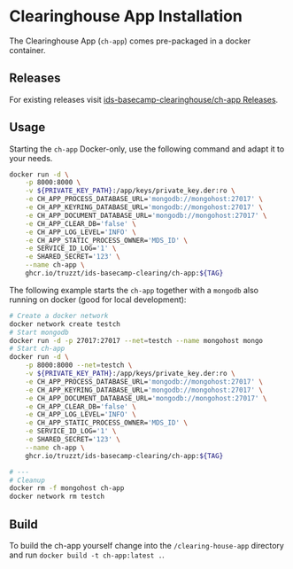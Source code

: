 # Clearinghouse App Installation

The Clearinghouse App (`ch-app`) comes pre-packaged in a docker container.

## Releases

For existing releases visit [ids-basecamp-clearinghouse/ch-app Releases](https://github.com/ids-basecamp/clearinghouse/pkgs/container/clearinghouse%2Fch-app).

## Usage

Starting the `ch-app` Docker-only, use the following command and adapt it to your needs. 

```sh
docker run -d \
    -p 8000:8000 \
    -v ${PRIVATE_KEY_PATH}:/app/keys/private_key.der:ro \
    -e CH_APP_PROCESS_DATABASE_URL='mongodb://mongohost:27017' \
    -e CH_APP_KEYRING_DATABASE_URL='mongodb://mongohost:27017' \
    -e CH_APP_DOCUMENT_DATABASE_URL='mongodb://mongohost:27017' \
    -e CH_APP_CLEAR_DB='false' \
    -e CH_APP_LOG_LEVEL='INFO' \
    -e CH_APP_STATIC_PROCESS_OWNER='MDS_ID' \
    -e SERVICE_ID_LOG='1' \
    -e SHARED_SECRET='123' \
    --name ch-app \
    ghcr.io/truzzt/ids-basecamp-clearing/ch-app:${TAG}
```

The following example starts the `ch-app` together with a `mongodb` also running on docker (good for local development):

```sh
# Create a docker network
docker network create testch
# Start mongodb
docker run -d -p 27017:27017 --net=testch --name mongohost mongo
# Start ch-app
docker run -d \
    -p 8000:8000 --net=testch \
    -v ${PRIVATE_KEY_PATH}:/app/keys/private_key.der:ro \
    -e CH_APP_PROCESS_DATABASE_URL='mongodb://mongohost:27017' \
    -e CH_APP_KEYRING_DATABASE_URL='mongodb://mongohost:27017' \
    -e CH_APP_DOCUMENT_DATABASE_URL='mongodb://mongohost:27017' \
    -e CH_APP_CLEAR_DB='false' \
    -e CH_APP_LOG_LEVEL='INFO' \
    -e CH_APP_STATIC_PROCESS_OWNER='MDS_ID' \
    -e SERVICE_ID_LOG='1' \
    -e SHARED_SECRET='123' \
    --name ch-app \
    ghcr.io/truzzt/ids-basecamp-clearing/ch-app:${TAG}

# ---
# Cleanup
docker rm -f mongohost ch-app
docker network rm testch
```

## Build

To build the ch-app yourself change into the `/clearing-house-app` directory and run `docker build -t ch-app:latest .`. 
